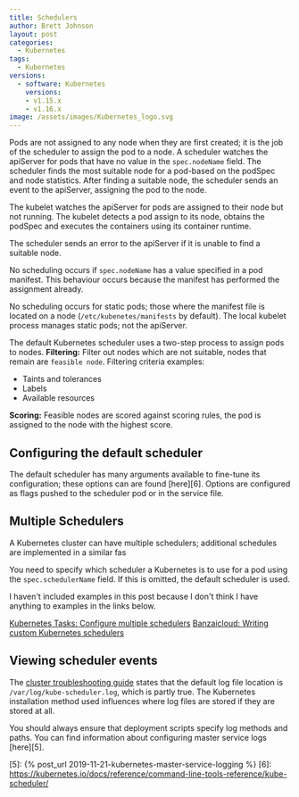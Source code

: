 ```yaml
---
title: Schedulers
author: Brett Johnson
layout: post
categories:
  - Kubernetes
tags: 
  - Kubernetes
versions:
  - software: Kubernetes 
    versions:
    - v1.15.x
    - v1.16.x
image: /assets/images/Kubernetes_logo.svg
---
```


Pods are not assigned to any node when they are first created; it is the job of the scheduler to assign the pod to a node. A scheduler watches the apiServer for pods that have no value in the `spec.nodeName` field. The scheduler finds the most suitable node for a pod-based on the podSpec and node statistics. After finding a suitable node, the scheduler sends an event to the apiServer, assigning the pod to the node. 

The kubelet watches the apiServer for pods are assigned to their node but not running. The kubelet detects a pod assign to its node, obtains the podSpec and executes the containers using its container runtime.

The scheduler sends an error to the apiServer if it is unable to find a suitable node. 

No scheduling occurs if `spec.nodeName` has a value specified in a pod manifest. This behaviour occurs because the manifest has performed the assignment already.

No scheduling occurs for static pods; those where the manifest file is located on a node (`/etc/kubenetes/manifests` by default). The local kubelet process manages static pods; not the apiServer.

The default Kubernetes scheduler uses a two-step process to assign pods to nodes.
**Filtering:** Filter out nodes which are not suitable, nodes that remain are `feasible node`. Filtering criteria examples:
- Taints and tolerances
- Labels
- Available resources

**Scoring:** Feasible nodes are scored against scoring rules, the pod is assigned to the node with the highest score. 

## Configuring the default scheduler

The default scheduler has many arguments available to fine-tune its configuration; these options can are found [here][6]. Options are configured as flags pushed to the scheduler pod or in the service file.

## Multiple Schedulers

A Kubernetes cluster can have multiple schedulers; additional schedules are implemented in a similar fas

You need to specify which scheduler a Kubernetes is to use for a pod using the `spec.schedulerName` field. If this is omitted, the default scheduler is used.

I haven't included examples in this post because I don't think I have anything to examples in the links below.

[Kubernetes Tasks: Configure multiple schedulers][2]
[Banzaicloud: Writing custom Kubernetes schedulers][3]

## Viewing scheduler events

The [cluster troubleshooting guide][4] states that the default log file location is `/var/log/kube-scheduler.log`, which is partly true. The Kubernetes installation method used influences where log files are stored if they are stored at all.

You should always ensure that deployment scripts specify log methods and paths. You can find information about configuring master service logs [here][5].

[1]: https://kubernetes.io/docs/concepts/scheduling/kube-scheduler/
[2]: https://kubernetes.io/docs/tasks/administer-cluster/configure-multiple-schedulers/
[3]: https://banzaicloud.com/blog/k8s-custom-scheduler/
[4]: https://kubernetes.io/docs/tasks/debug-application-cluster/debug-cluster/
[5]: {% post_url 2019-11-21-kubernetes-master-service-logging %}
[6]: https://kubernetes.io/docs/reference/command-line-tools-reference/kube-scheduler/
